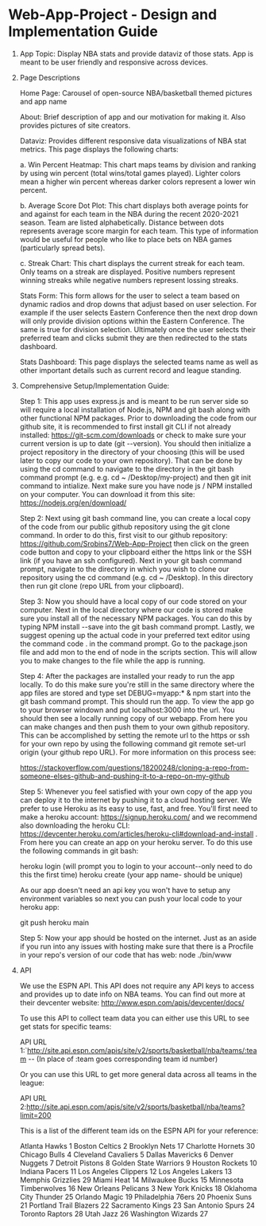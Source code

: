 # Web-App-Project - Design and Implementation Guide

1. App Topic:
   Display NBA stats and provide dataviz of those stats.  App is meant to be user friendly and responsive across devices.

2. Page Descriptions

   Home Page: Carousel of open-source NBA/basketball themed pictures and app name

   About:  Brief description of app and our motivation for making it.  Also provides pictures of site creators.

   Dataviz:  Provides different responsive data visualizations of NBA stat metrics.  This page displays the following charts:

      a. Win Percent Heatmap:  This chart maps teams by division and ranking by using win percent (total wins/total games played).  Lighter colors mean a higher win percent whereas darker colors represent a lower win percent. 

      b. Average Score Dot Plot: This chart displays both average points for and against for each team in the NBA during the recent 2020-2021 season.  Team are listed alphabetically.  Distance between dots represents average score margin for each team.  This type of information would be useful for people who like to place bets on NBA games (particularly spread bets).

      c. Streak Chart:  This chart displays the current streak for each team.  Only teams on a streak are displayed.  Positive numbers represent winning streaks while negative numbers represent lossing streaks.

   Stats Form:  This form allows for the user to select a team based on dynamic radios and drop downs that adjust based on user selection.  For example if the user selects Eastern Conference then the next drop down will only provide division options within the Eastern Conference.  The same is true for division selection.  Ultimately once the user selects their preferred team and clicks submit they are then redirected to the stats dashboard.

   Stats Dashboard:  This page displays the selected teams name as well as other important details such as current record and league standing.

3. Comprehensive Setup/Implementation Guide:

   Step 1: This app uses express.js and is meant to be run server side so will require a local installation of Node.js, NPM and git bash along with other functional NPM packages.  Prior to downloading the code from our github site,  it is recommended to first install git CLI if not already installed: https://git-scm.com/downloads  or check to make sure your current version is up to date (git --version).  You should then initialize a project repository in the directory of your choosing (this will be used later to copy our code to your own repository).  That can be done by using the cd command to navigate to the directory in the git bash command prompt (e.g. e.g. cd ~ /Desktop/my-project) and then git init command to intialize. Next make sure you have node js / NPM installed on your computer.  You can download it from this site: https://nodejs.org/en/download/ 
   
   Step 2: Next using git bash command line, you can create a local copy of the code from our public github repository using the git clone command.  In order to do this, first visit to our github repository: https://github.com/Srobins7/Web-App-Project then click on the green code button and copy to your clipboard either the https link or the SSH link (if you have an ssh configured).  Next in your git bash command prompt, navigate to the directory in which you wish to clone our repository using the cd command  (e.g. cd ~ /Desktop).  In this directory then run git clone (repo URL from your clipboard).

   Step 3: Now you should have a local copy of our code stored on your computer.  Next in the local directory where our code is stored make sure you install all of the necessary NPM packages.  You can do this by typing NPM install --save into the git bash command prompt.  Lastly, we suggest opening up the actual code in your preferred text editor using the command code . in the command prompt.  Go to the package.json file and add mon to the end of node in the scripts section.  This will allow you to make changes to the file while the app is running. 

   Step 4: After the packages are installed your ready to run the app locally.  To do this make sure you're still in the same directory where the app files are stored and type set DEBUG=myapp:* & npm start into the git bash command prompt.  This should run the app.  To view the app go to your browser windown and put localhost:3000 into the url.  You should then see a locally running copy of our webapp.  From here you can make changes and then push them to your own github repository.  This can be accomplished by setting the remote url to the https or ssh for your own repo by using the following command git remote set-url origin (your github repo URL).  For more information on this process see:

   https://stackoverflow.com/questions/18200248/cloning-a-repo-from-someone-elses-github-and-pushing-it-to-a-repo-on-my-github

   Step 5:  Whenever you feel satisfied with your own copy of the app you can deploy it to the internet by pushing it to a cloud hosting server.  We prefer to use Heroku as its easy to use, fast, and free.  You'll first need to make a heroku account: https://signup.heroku.com/  and we recommend also downloading the heroku CLI: https://devcenter.heroku.com/articles/heroku-cli#download-and-install .  From here you can create an app on your heroku server.  To do this use the following commands in git bash:

   heroku login (will prompt you to login to your account--only need to do this the first time)
   heroku create (your app name- should be unique)

   As our app doesn't need an api key you won't have to setup any environment variables so next you can push your local code to your heroku app:

   git push heroku main

   Step 5:  Now your app should be hosted on the internet.  Just as an aside if you run into any issues with hosting make sure that there is a Procfile in your repo's version of our code that has web: node ./bin/www
  
  
4. API

   We use the ESPN API.  This API does not require any API keys to access and provides up to date info on NBA teams.  You can find out more at their devcenter website:  http://www.espn.com/apis/devcenter/docs/

   To use this API to collect team data you can either use this URL to see get stats for specific teams:

   API URL 1:`http://site.api.espn.com/apis/site/v2/sports/basketball/nba/teams/:team  -- (In place of :team goes corresponding team id number)

   Or you can use this URL to get more general data across all teams in the league:

   API URL 2:http://site.api.espn.com/apis/site/v2/sports/basketball/nba/teams?limit=200

   This is a list of the different team ids on the ESPN API for your reference:

   Atlanta Hawks	1
   Boston Celtics	2
   Brooklyn Nets	17
   Charlotte Hornets	30
   Chicago Bulls	4
   Cleveland Cavaliers	5
   Dallas Mavericks	6
   Denver Nuggets	7
   Detroit Pistons	8
   Golden State Warriors	9
   Houston Rockets	10
   Indiana Pacers	11
   Los Angeles Clippers	12
   Los Angeles Lakers	13
   Memphis Grizzlies	29
   Miami Heat	14
   Milwaukee Bucks	15
   Minnesota Timberwolves	16
   New Orleans Pelicans	3
   New York Knicks	18
   Oklahoma City Thunder	25
   Orlando Magic	19
   Philadelphia 76ers	20
   Phoenix Suns	21
   Portland Trail Blazers	22
   Sacramento Kings	23
   San Antonio Spurs	24
   Toronto Raptors	28
   Utah Jazz	26
   Washington Wizards	27





